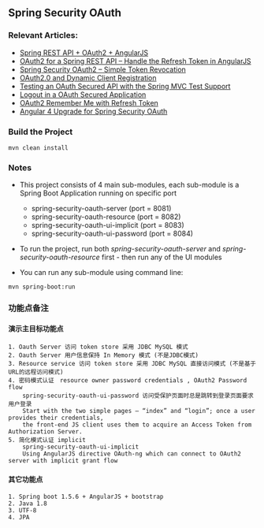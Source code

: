 ## Spring Security OAuth

### Relevant Articles: 
- [Spring REST API + OAuth2 + AngularJS](http://www.baeldung.com/rest-api-spring-oauth2-angularjs)
- [OAuth2 for a Spring REST API – Handle the Refresh Token in AngularJS](http://www.baeldung.com/spring-security-oauth2-refresh-token-angular-js)
- [Spring Security OAuth2 – Simple Token Revocation](http://www.baeldung.com/spring-security-oauth-revoke-tokens)
- [OAuth2.0 and Dynamic Client Registration](http://www.baeldung.com/spring-security-oauth-dynamic-client-registration)
- [Testing an OAuth Secured API with the Spring MVC Test Support](http://www.baeldung.com/oauth-api-testing-with-spring-mvc)
- [Logout in a OAuth Secured Application](http://www.baeldung.com/logout-spring-security-oauth)
- [OAuth2 Remember Me with Refresh Token](http://www.baeldung.com/spring-security-oauth2-remember-me)
- [Angular 4 Upgrade for Spring Security OAuth](http://www.baeldung.com/angular-4-upgrade-for-spring-security-oauth)


### Build the Project
```
mvn clean install
```

### Notes
- This project consists of 4 main sub-modules, each sub-module is a Spring Boot Application running on specific port
    - spring-security-oauth-server       (port = 8081)
    - spring-security-oauth-resource     (port = 8082)
    - spring-security-oauth-ui-implicit  (port = 8083)
    - spring-security-oauth-ui-password  (port = 8084)
- To run the project, run both _spring-security-oauth-server_ and _spring-security-oauth-resource_ first - then run any of the UI modules

- You can run any sub-module using command line: 
```
mvn spring-boot:run
```



### 功能点备注

#### 演示主目标功能点    
    1. Oauth Server 访问 token store 采用 JDBC MySQL 模式
    2. Oauth Server 用户信息保持 In Memory 模式 (不是JDBC模式)
    3. Resource service 访问 token store 采用 JDBC MySQL 直接访问模式 (不是基于URL的远程访问模式)
    4. 密码模式认证　resource owner password credentials , OAuth2 Password flow 
        spring-security-oauth-ui-password 访问受保护页面时总是跳转到登录页面要求用户登录 
        Start with the two simple pages – “index” and “login”; once a user provides their credentials, 
        the front-end JS client uses them to acquire an Access Token from Authorization Server.
    5. 简化模式认证 implicit
        spring-security-oauth-ui-implicit
        Using AngularJS directive OAuth-ng which can connect to OAuth2 server with implicit grant flow
#### 其它功能点
    1. Spring boot 1.5.6 + AngularJS + bootstrap
    2. Java 1.8
    3. UTF-8
    4. JPA
